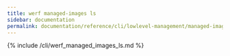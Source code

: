 ```yaml
---
title: werf managed-images ls
sidebar: documentation
permalink: documentation/reference/cli/lowlevel-management/managed-images/ls.html
---
```


{% include /cli/werf_managed_images_ls.md %}

